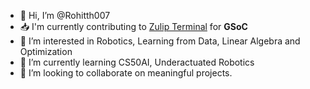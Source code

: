 * 👋 Hi, I’m @Rohitth007
* 📥 I'm currently contributing to [Zulip Terminal](https://github.com/zulip/zulip-terminal) for **GSoC**
* 📌 I’m interested in Robotics, Learning from Data, Linear Algebra and Optimization
* 📝 I’m currently learning CS50AI, Underactuated Robotics
* 💫 I’m looking to collaborate on meaningful projects.
